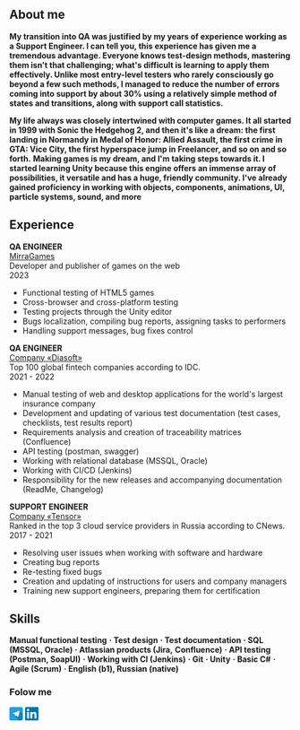 ## About me 
**My transition into QA was justified by my years of experience working as a Support Engineer. I can tell you, this experience has given me a tremendous advantage. Everyone knows test-design methods, mastering them isn't that challenging; what's difficult is learning to apply them effectively. Unlike most entry-level testers who rarely consciously go beyond a few such methods, I managed to reduce the number of errors coming into support by about 30% using a relatively simple method of states and transitions, along with support call statistics.**


**My life always was closely intertwined with computer games. It all started in 1999 with Sonic the Hedgehog 2, and then it's like a dream: the first landing in Normandy in Medal of Honor: Allied Assault, the first crime in GTA: Vice City, the first hyperspace jump in Freelancer, and so on and so forth.**
**Making games is my dream, and I'm taking steps towards it. I started learning Unity because this engine offers an immense array of possibilities, it versatile and has a huge, friendly community. I've already gained proficiency in working with objects, components, animations, UI, particle systems, sound, and more**

## Experience 
**QA ENGINEER**  
[MirraGames](https://mirragames.com/about-us-en/)  
Developer and publisher of games on the web  
2023  
* Functional testing of HTML5 games
* Cross-browser and cross-platform testing
* Testing projects through the Unity editor
* Bugs localization, compiling bug reports, assigning tasks to performers
* Handling support messages, bug fixes control

**QA ENGINEER**  
[Company «Diasoft»](https://diasoft.com/)  
Top 100 global fintech companies according to IDC.  
2021 - 2022  
* Manual testing of web and desktop applications for the world's largest insurance company
* Development and updating of various test documentation (test cases, checklists, test results report)
* Requirements analysis and creation of traceability matrices (Confluence)
* API testing (postman, swagger)
* Working with relational database (MSSQL, Oracle)
* Working with CI/CD (Jenkins)
* Responsibility for the new releases and accompanying documentation (ReadMe, Changelog)

**SUPPORT ENGINEER**  
[Company «Tensor»](https://tensor.ru/about)  
Ranked in the top 3 cloud service providers in Russia according to CNews.  
2017 - 2021  
* Resolving user issues when working with software and hardware
* Creating bug reports
* Re-testing fixed bugs
* Creation and updating of instructions for users and company managers
* Training new support engineers, preparing them for certification




## Skills

**Manual functional testing**
**· Test design**
**· Test documentation**
**· SQL (MSSQL, Oracle)**
**· Atlassian products (Jira,**
**Confluence)**
**· API testing (Postman, SoapUI)**
**· Working with CI (Jenkins)**
**· Git**
**· Unity**
**· Basic C#**
**· Agile (Scrum)**
**· English (b1), Russian (native)**


### Folow me
[![Telegram logo](https://github.com/Zohcho/Zohcho/blob/main/assets/1417108.png?raw=true)](https://t.me/Zohcho)
[![LinkedIn logo](https://github.com/Zohcho/Zohcho/blob/main/assets/LinkedIn_logo_initials.png?raw=true)](https://www.linkedin.com/in/ilya-varzanov/)

